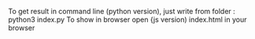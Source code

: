 To get result in command line (python version), just write from folder : python3 index.py
To  show in browser open {js version) index.html in your browser
